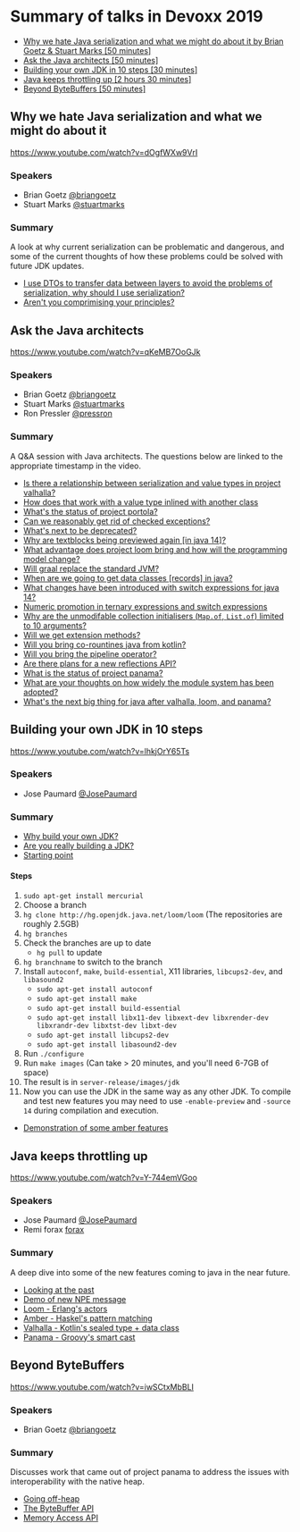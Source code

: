 # Summary of talks in Devoxx 2019

 - [Why we hate Java serialization and what we might do about it by Brian Goetz & Stuart Marks [50 minutes]](#Why-we-hate-Java-serialization-and-what-we-might-do-about-it)
 - [Ask the Java architects [50 minutes]](#Ask-the-Java-architects)
 - [Building your own JDK in 10 steps [30 minutes]](#Building-your-own-jdk-in-10-steps)
 - [Java keeps throttling up [2 hours 30 minutes]](#Java-keeps-throttling-up)
 - [Beyond ByteBuffers [50 minutes]](#Beyond-ByteBuffers)

## Why we hate Java serialization and what we might do about it

https://www.youtube.com/watch?v=dOgfWXw9VrI

### Speakers
 - Brian Goetz [@briangoetz](https://twitter.com/BrianGoetz)
 - Stuart Marks [@stuartmarks](https://twitter.com/stuartmarks)
 
### Summary

A look at why current serialization can be problematic and dangerous, and some of the current thoughts of how these problems could be solved with future JDK updates.

 - [I use DTOs to transfer data between layers to avoid the problems of serialization, why should I use serialization?](https://youtu.be/dOgfWXw9VrI?t=2909)
 - [Aren't you comprimising your principles?](https://youtu.be/dOgfWXw9VrI?t=3042)

## Ask the Java architects

https://www.youtube.com/watch?v=qKeMB7OoGJk

### Speakers
 - Brian Goetz [@briangoetz](https://twitter.com/BrianGoetz)
 - Stuart Marks [@stuartmarks](https://twitter.com/stuartmarks)
 - Ron Pressler [@pressron](https://twitter.com/pressron)
 
### Summary
A Q&A session with Java architects. The questions below are linked to the appropriate timestamp in the video.

 - [Is there a relationship between serialization and value types in project valhalla?](https://youtu.be/qKeMB7OoGJk?t=102)
 - [How does that work with a value type inlined with another class](https://youtu.be/qKeMB7OoGJk?t=210)
 - [What's the status of project portola?](https://youtu.be/qKeMB7OoGJk?t=254)
 - [Can we reasonably get rid of checked exceptions?](https://youtu.be/qKeMB7OoGJk?t=305)
 - [What's next to be deprecated?](https://youtu.be/qKeMB7OoGJk?t=490)
 - [Why are textblocks being previewed again [in java 14]?](https://youtu.be/qKeMB7OoGJk?t=695)
 - [What advantage does project loom bring and how will the programming model change?](https://youtu.be/qKeMB7OoGJk?t=1065)
 - [Will graal replace the standard JVM?](https://youtu.be/qKeMB7OoGJk?t=1410)
 - [When are we going to get data classes [records] in java?](https://youtu.be/qKeMB7OoGJk?t=1550)
 - [What changes have been introduced with switch expressions for java 14?](https://youtu.be/qKeMB7OoGJk?t=1620)
 - [Numeric promotion in ternary expressions and switch expressions](https://youtu.be/qKeMB7OoGJk?t=1650)
 - [Why are the unmodifable collection initialisers (`Map.of`, `List.of`) limited to 10 arguments?](https://youtu.be/qKeMB7OoGJk?t=1730)
 - [Will we get extension methods?](https://youtu.be/qKeMB7OoGJk?t=1855)
 - [Will you bring co-rountines java from kotlin?](https://youtu.be/qKeMB7OoGJk?t=1990)
 - [Will you bring the pipeline operator?](https://youtu.be/qKeMB7OoGJk?t=2025)
 - [Are there plans for a new reflections API?](https://youtu.be/qKeMB7OoGJk?t=2150)
 - [What is the status of project panama?](https://youtu.be/qKeMB7OoGJk?t=2325)
 - [What are your thoughts on how widely the module system has been adopted?](https://youtu.be/qKeMB7OoGJk?t=2560)
 - [What's the next big thing for java after valhalla, loom, and panama?](https://youtu.be/qKeMB7OoGJk?t=2925)

## Building your own JDK in 10 steps

https://www.youtube.com/watch?v=lhkjOrY65Ts

### Speakers
 - Jose Paumard [@JosePaumard](https://twitter.com/JosePaumard)
 
### Summary
 
 - [Why build your own JDK?](https://youtu.be/lhkjOrY65Ts?t=37)
 - [Are you really building a JDK?](https://youtu.be/lhkjOrY65Ts?t=458)
 - [Starting point](https://youtu.be/lhkjOrY65Ts?t=510)
 
#### Steps

1. `sudo apt-get install mercurial`
2. Choose a branch
3. `hg clone http://hg.openjdk.java.net/loom/loom` (The repositories are roughly 2.5GB)
4. `hg branches`
5. Check the branches are up to date
    - `hg pull` to update
6. `hg branchname` to switch to the branch
7. Install `autoconf`, `make`, `build-essential`, X11 libraries, `libcups2-dev`, and `libasound2`
    - `sudo apt-get install autoconf`
    - `sudo apt-get install make`
    - `sudo apt-get install build-essential`
    - `sudo apt-get install libx11-dev libxext-dev libxrender-dev libxrandr-dev libxtst-dev libxt-dev`
    - `sudo apt-get install libcups2-dev`
    - `sudo apt-get install libasound2-dev`
8. Run `./configure`
9. Run `make images` (Can take > 20 minutes, and you'll need 6-7GB of space)
10. The result is in `server-release/images/jdk`
11. Now you can use the JDK in the same way as any other JDK. To compile and test new features you may need to use `-enable-preview` and `-source 14` during compilation and execution.

 - [Demonstration of some amber features](https://youtu.be/lhkjOrY65Ts?t=1290)

## Java keeps throttling up

https://www.youtube.com/watch?v=Y-744emVGoo

### Speakers

 - Jose Paumard [@JosePaumard](https://twitter.com/JosePaumard)
 - Remi forax [forax](https://github.com/forax)
 
### Summary

A deep dive into some of the new features coming to java in the near future.

 - [Looking at the past](https://youtu.be/Y-744emVGoo?t=144)
 - [Demo of new NPE message](https://youtu.be/Y-744emVGoo?t=490)
 - [Loom - Erlang's actors](https://youtu.be/Y-744emVGoo?t=811)
 - [Amber - Haskel's pattern matching](https://youtu.be/Y-744emVGoo?t=2636)
 - [Valhalla - Kotlin's sealed type + data class](https://youtu.be/Y-744emVGoo?t=3734)
 - [Panama - Groovy's smart cast](https://youtu.be/Y-744emVGoo?t=5275)
 
## Beyond ByteBuffers

https://www.youtube.com/watch?v=iwSCtxMbBLI

### Speakers

 - Brian Goetz [@briangoetz](https://twitter.com/BrianGoetz)
 
### Summary

Discusses work that came out of project panama to address the issues with interoperability with the native heap.

 - [Going off-heap](https://youtu.be/iwSCtxMbBLI?t=92)
 - [The ByteBuffer API](https://youtu.be/iwSCtxMbBLI?t=165)
 - [Memory Access API](https://youtu.be/iwSCtxMbBLI?t=879)